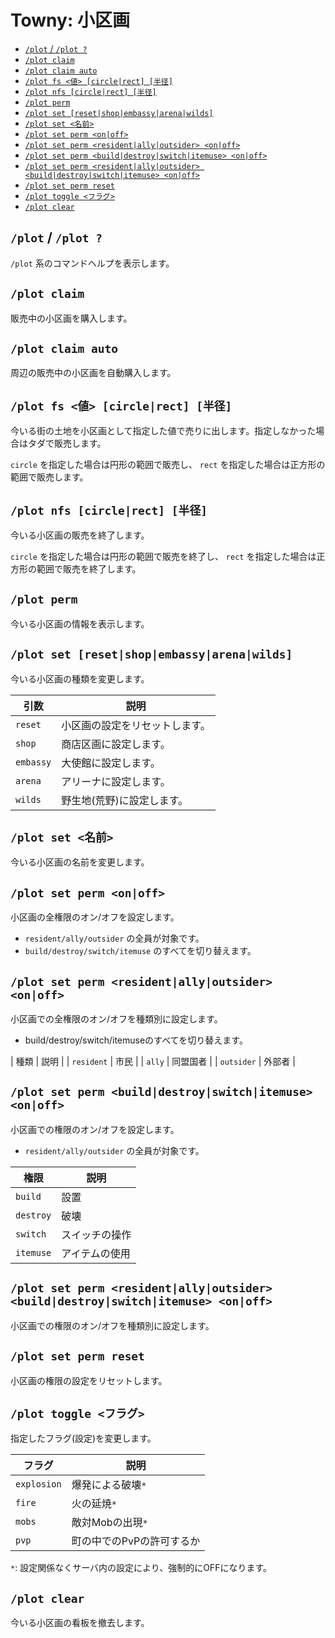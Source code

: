 # Towny: 小区画

- [`/plot` / `/plot ?`](#plot--plot-)
- [`/plot claim`](#plot-claim)
- [`/plot claim auto`](#plot-claim-auto)
- [`/plot fs <値> [circle|rect] [半径]`](#plot-fs-値-circlerect-半径)
- [`/plot nfs [circle|rect] [半径]`](#plot-nfs-circlerect-半径)
- [`/plot perm`](#plot-perm)
- [`/plot set [reset|shop|embassy|arena|wilds]`](#plot-set-resetshopembassyarenawilds)
- [`/plot set <名前>`](#plot-set-名前)
- [`/plot set perm <on|off>`](#plot-set-perm-onoff)
- [`/plot set perm <resident|ally|outsider> <on|off>`](#plot-set-perm-residentallyoutsider-onoff)
- [`/plot set perm <build|destroy|switch|itemuse> <on|off>`](#plot-set-perm-builddestroyswitchitemuse-onoff)
- [`/plot set perm <resident|ally|outsider> <build|destroy|switch|itemuse> <on|off>`](#plot-set-perm-residentallyoutsider-builddestroyswitchitemuse-onoff)
- [`/plot set perm reset`](#plot-set-perm-reset)
- [`/plot toggle <フラグ>`](#plot-toggle-フラグ)
- [`/plot clear`](#plot-clear)

## `/plot` / `/plot ?`

`/plot` 系のコマンドヘルプを表示します。

## `/plot claim`

販売中の小区画を購入します。

## `/plot claim auto`

周辺の販売中の小区画を自動購入します。

## `/plot fs <値> [circle|rect] [半径]`

今いる街の土地を小区画として指定した値で売りに出します。指定しなかった場合はタダで販売します。

`circle` を指定した場合は円形の範囲で販売し、 `rect` を指定した場合は正方形の範囲で販売します。

## `/plot nfs [circle|rect] [半径]`

今いる小区画の販売を終了します。

`circle` を指定した場合は円形の範囲で販売を終了し、 `rect` を指定した場合は正方形の範囲で販売を終了します。

## `/plot perm`

今いる小区画の情報を表示します。

## `/plot set [reset|shop|embassy|arena|wilds]`

今いる小区画の種類を変更します。

| 引数 | 説明 |
| ---- | ---- |
| `reset` | 小区画の設定をリセットします。|
| `shop` | 商店区画に設定します。 |
| `embassy` | 大使館に設定します。 |
| `arena` | アリーナに設定します。 |
| `wilds` | 野生地(荒野)に設定します。 |

## `/plot set <名前>`

今いる小区画の名前を変更します。

## `/plot set perm <on|off>`

小区画の全権限のオン/オフを設定します。

- `resident/ally/outsider` の全員が対象です。
- `build/destroy/switch/itemuse` のすべてを切り替えます。

## `/plot set perm <resident|ally|outsider> <on|off>`

小区画での全権限のオン/オフを種類別に設定します。

- build/destroy/switch/itemuseのすべてを切り替えます。

| 種類 | 説明 |
| `resident` | 市民 |
| `ally` | 同盟国者 |
| `outsider` | 外部者 |

## `/plot set perm <build|destroy|switch|itemuse> <on|off>`

小区画での権限のオン/オフを設定します。

- `resident/ally/outsider` の全員が対象です。

| 権限 | 説明 |
| ---- | ---- |
| `build` | 設置 |
| `destroy` | 破壊 |
| `switch` | スイッチの操作 |
| `itemuse` | アイテムの使用 |

## `/plot set perm <resident|ally|outsider> <build|destroy|switch|itemuse> <on|off>`

小区画での権限のオン/オフを種類別に設定します。

## `/plot set perm reset`

小区画の権限の設定をリセットします。

## `/plot toggle <フラグ>`

指定したフラグ(設定)を変更します。

| フラグ | 説明 |
| ---- | ---- |
| `explosion` | 爆発による破壊`*` |
| `fire` | 火の延焼`*` |
| `mobs` | 敵対Mobの出現`*` |
| `pvp` | 町の中でのPvPの許可するか |

`*`: 設定関係なくサーバ内の設定により、強制的にOFFになります。

## `/plot clear`

今いる小区画の看板を撤去します。
